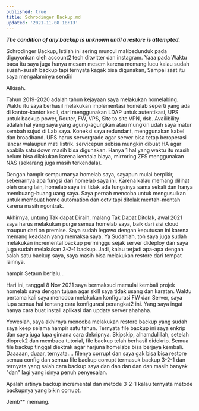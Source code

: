 ```yaml
---
published: true
title: Schrodinger Backup.md
updated: '2021-11-08 18:13'
---
```


_**The condition of any backup is unknown until a restore is attempted.**_

Schrodinger Backup, Istilah ini sering muncul makbedunduk pada diguyonkan oleh account2 tech ditwitter dan instagram. Yaaa pada Waktu baca itu saya juga hanya mesam mesem karena memang lucu kalau sudah susah-susah backup tapi ternyata  kagak bisa digunakan, Sampai saat itu saya mengalaminya sendiri

Alkisah.

Tahun 2019-2020 adalah tahun kejayaan saya melakukan homelabing. Waktu itu saya berhasil melakukan implementasi homelab  seperti yang ada di kantor-kantor kecil, dari menggunakan LDAP untuk autentikasi, UPS untuk backup power, Router, FW, VPS, Site to site VPN, dsb. Availibility adalah hal yang saya yang agung-agungkan atau mungkin udah saya matur sembah sujud di Lab saya. Koneksi saya redundant, menggunakan kabel dan broadband. UPS harus servergrade agar server bisa tetap beroperasi lancar walaupun mati listrik. servicepun sebisa mungkin dibuat HA agar apabila satu down masih bisa digunakan. 
Hanya 1 hal yang waktu itu masih belum bisa dilakukan karena kendala biaya, mirroring ZFS menggunakan NAS (sekarang juga masih terkendala). 

Dengan hampir sempurnanya homelab saya, sayapun mulai berpikir, sebenarnya apa fungsi dari homelab saya ini. Karena kalau memang dilihat oleh orang lain, homelab saya ini tidak ada fungsinya sama sekali dan hanya membuang-buang uang saya. Saya pernah mencoba untuk mengusulkan untuk membuat home automation dan cctv tapi ditolak mentah-mentah karena masih ngontrak. 

Akhirnya, untung Tak dapat Diraih, malang Tak Dapat Ditolak, awal 2021 saya harus melakukan purge semua homelab saya, baik dari sisi cloud maupun dari on premise. Saya sudah legowo dengan keputusan ini karena memang keadaan yang memaksa saya. Ya Sudahlah, toh saya juga sudah melakukan incremental backup perminggu sejak server dideploy dan saya juga sudah melakukan 3-2-1 backup. Jadi, kalau terjadi apa-apa dengan salah satu backup saya, saya masih bisa melakukan restore dari tempat lainnya.

hampir Setaun berlalu...

Hari ini, tanggal 8 Nov 2021 saya bermaksud memulai kembali projek homelab saya dengan tujuan agar skill saya tidak usang dan karatan. Waktu pertama kali saya mencoba melakukan konfigurasi FW dan Server, saya lupa semua hal tentang cara konfigurasi perangkat2 ini. Yang saya ingat hanya cara buat install aplikasi dan update server ahahaha. 

Yoweslah, saya akhirnya mencoba melakukan restore backup yang sudah saya keep selama hampir satu tahun. Ternyata file backup ini saya enkrip dan saya juga lupa gimana cara dekripnya. Skipskip, alhamdulillah, setelah dioprek2 dan membaca tutorial, file backup telah berhasil didekrip. Semua file backup tinggal diektrak agar harjuna homelabs bisa berjaya kembali. Daaaaan, duaar,  ternyata.... filenya corrupt dan saya gak bisa bisa restore semua config dan semua file backup corrupt termasuk backup 3-2-1 dan ternyata yang salah cara backup saya dan dan dan dan dan masih banyak "dan" lagi yang isinya penuh penyesalan. 

Apalah artinya backup incremental dan metode 3-2-1 kalau ternyata metode backupnya yang bikin corrupt.

Jemb** memang.
